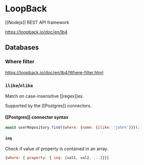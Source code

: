 # LoopBack

[[Nodejs]] REST API framework

<https://loopback.io/doc/en/lb4>

## Databases

### Where filter

<https://loopback.io/doc/en/lb4/Where-filter.html>

### `ilike`/`nlike`

Match on case-insensitive [[regex]]es.

Supported by the [[Postgres]] connectors.

#### [[Postgres]] connector syntax

```js
await userRepository.find({where: {name: {ilike: 'john%'}}});
```

#### `inq`

Check if value of property is contained in an array.

```js
{where: { property: { inq: [val1, val2, ...]}}}
```
